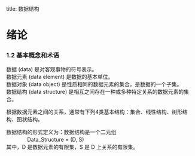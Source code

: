 title: 数据结构
<meta name="viewport" content="width=device-width" initial-scale=1.0, maximum-scale=1.0, minimum-scale=1.0, user-scalable="no">

# 绪论

### 1.2 基本概念和术语
数据 (data) 是对客观事物的符号表示。  
数据元素 (data element) 是数据的基本单位。  
数据对象 (data object) 是性质相同的数据元素的集合，是数据的一个子集。  
数据结构 (data structure) 是相互之间存在一种或多种特定关系的数据元素的集合。  

根据数据元素之间的关系，通常有下列4类基本结构：集合、线性结构、树形结构、图状结构。

数据结构的形式定义为：数据结构是一个二元组  
　　　　Data_Structure = (D, S)  
其中，D 是数据元素的有限集，S 是 D 上关系的有限集。


